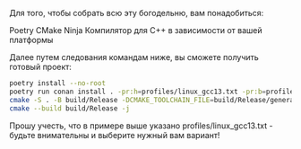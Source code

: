  Для того, чтобы собрать всю эту богодельню, вам понадобиться:

 Poetry
 CMake
 Ninja
 Компилятор для C++ в зависимости от вашей платформы

 Далее путем следования командам ниже, вы сможете получить готовый проект:

```bash
poetry install --no-root
poetry run conan install . -pr:h=profiles/linux_gcc13.txt -pr:b=profiles/linux_gcc13.txt -s build_type=Release --build=missing
cmake -S . -B build/Release -DCMAKE_TOOLCHAIN_FILE=build/Release/generators/conan_toolchain.cmake -DCMAKE_BUILD_TYPE=Release
cmake --build build/Release -j
```

Прошу учесть, что в примере выше указано profiles/linux_gcc13.txt - будьте внимательны и выберите нужный вам вариант!